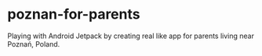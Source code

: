 # poznan-for-parents
Playing with Android Jetpack by creating real like app for parents living near Poznań, Poland. 
